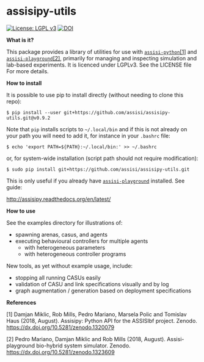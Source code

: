 # assisipy-utils

[![License: LGPL v3](https://img.shields.io/badge/License-LGPL%20v3-blue.svg)](https://www.gnu.org/licenses/lgpl-3.0)
[![DOI](https://zenodo.org/badge/DOI/10.5281/zenodo.1323580.svg)](https://doi.org/10.5281/zenodo.1323580)


**What is it?** 

This package provides a library of utilities for use with
[`assisi-python`](https://github.com/assisi/assisipy)[[1]](#assisipy-ref) and
[`assisi-playground`](https://github.com/assisi/playground)[[2]](#playground-ref),
primarily for managing and inspecting simulation and lab-based experiments. It
is licenced under LGPLv3. See the LICENSE file For more details.



**How to install**

It is possible to use pip to install directly (without needing to clone this repo):

    $ pip install --user git+https://github.com/assisi/assisipy-utils.git@v0.9.2     

Note that `pip` installs scripts to `~/.local/bin` and if this is not already
on your path you will need to add it, for instance in your `.bashrc` file:

    $ echo 'export PATH=${PATH}:~/.local/bin:' >> ~/.bashrc

or, for system-wide installation (script path should not require modification):

    $ sudo pip install git+https://github.com/assisi/assisipy-utils.git

This is only useful if you already have [`assisi-playground`](https://github.com/assisi/playground) installed. See guide:

http://assisipy.readthedocs.org/en/latest/


**How to use**

See the examples directory for illustrations of:

* spawning arenas, casus, and agents
* executing behavioural controllers for multiple agents 
   * with heterogeneous parameters
   * with heterogeneous controller programs

New tools, as yet without example usage, include:

* stopping all running CASUs easily
* validation of CASU and link specifications visually and by log
* graph augmentation / generation based on deployment specifications


**References**

<a name="#assisipy-ref"></a>[1] Damjan Miklic, Rob Mills, Pedro Mariano, Marsela Polic and Tomislav Haus
(2018, August). Assisipy: Python API for the ASSISIbf project. Zenodo. https://dx.doi.org/10.5281/zenodo.1320079

<a name="#playground-ref"></a>[2] Pedro Mariano, Damjan Miklic and Rob Mills (2018, August). Assisi-playground bio-hybrid system simulator. Zenodo. https://dx.doi.org/10.5281/zenodo.1323609 




